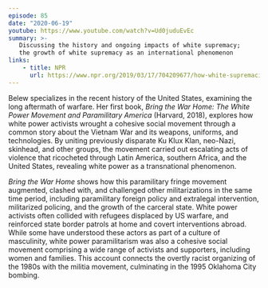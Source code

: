 ```yaml
---
episode: 85
date: "2020-06-19"
youtube: https://www.youtube.com/watch?v=Ud0juduEvEc
summary: >-
   Discussing the history and ongoing impacts of white supremacy;
   the growth of white supremacy as an international phenomenon
links:
    - title: NPR
      url: https://www.npr.org/2019/03/17/704209677/how-white-supremacist-ideology-spreads
---
```


Belew specializes in the recent history of the United States, examining the
long aftermath of warfare. Her first book, *Bring the War Home: The White Power
Movement and Paramilitary America* (Harvard, 2018), explores how white power
activists wrought a cohesive social movement through a common story about the
Vietnam War and its weapons, uniforms, and technologies. By uniting previously
disparate Ku Klux Klan, neo-Nazi, skinhead, and other groups, the movement
carried out escalating acts of violence that ricocheted through Latin America,
southern Africa, and the United States, revealing white power as a
transnational phenomenon.

*Bring the War Home* shows how this paramilitary fringe movement augmented,
clashed with, and challenged other militarizations in the same time period,
including paramilitary foreign policy and extralegal intervention, militarized
policing, and the growth of the carceral state. White power activists often
collided with refugees displaced by US warfare, and reinforced state border
patrols at home and covert interventions abroad. While some have understood
these actors as part of a culture of masculinity, white power paramilitarism
was also a cohesive social movement comprising a wide range of activists and
supporters, including women and families. This account connects the overtly
racist organizing of the 1980s with the militia movement, culminating in the
1995 Oklahoma City bombing.
